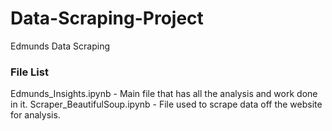 # Data-Scraping-Project
Edmunds Data Scraping


### File List
Edmunds_Insights.ipynb - Main file that has all the analysis and work done in it.
Scraper_BeautifulSoup.ipynb - File used to scrape data off the website for analysis.

